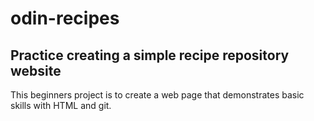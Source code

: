 # odin-recipes
## Practice creating a simple recipe repository website

This beginners project is to create a web page that demonstrates basic skills with HTML and git. 